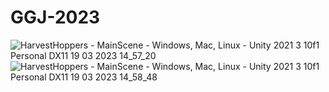 # GGJ-2023

![HarvestHoppers - MainScene - Windows, Mac, Linux - Unity 2021 3 10f1 Personal _DX11_ 19 03 2023 14_57_20](https://user-images.githubusercontent.com/85551928/226179200-db0e1dc9-c672-4c44-b922-a200e1f3d27e.png)
![HarvestHoppers - MainScene - Windows, Mac, Linux - Unity 2021 3 10f1 Personal _DX11_ 19 03 2023 14_58_48](https://user-images.githubusercontent.com/85551928/226179202-18731729-5b55-40d9-8681-98327c34045f.png)
